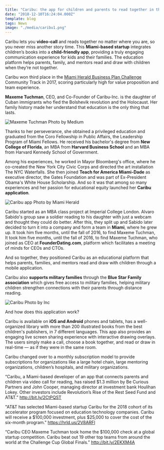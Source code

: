 ```yaml
---
title: "Caribu: the app for children and parents to read together in the distance."
date: "2018-12-10T16:24:04.000Z"
template: blog
tags: News
image: "./media/caribu1.png"
---
```


Caribu lets you **video-call** and reads together no matter where you are, so you never miss another story time. This **Miami-based startup**
integrates children’s books into a **child-friendly app**, providing a truly engaging communication experience for kids and their families.
The education platform helps parents, family, and mentors read and draw with children when they’re not together.

Caribu won third place in the [Miami Herald Business Plan Challenge](https://www.miamiherald.com/news/business/business-plan-challenge/article144205969.html) Community Track in 2017, scoring particularly high for value proposition and team experience.

<youtube-video id="https://www.youtube.com/watch?v=oS54Lnp6Pfw"></youtube-video>

**Maxeme Tuchman**, CEO, and Co-Founder of Caribu-Inc. is the daughter of Cuban immigrants who fled the Bolshevik revolution and the Holocaust. Her family history made her understand that education is the only thing that lasts.

![Maxeme Tuchman](media/caribu2.png)
<credits>Photo by Medium</credits>

Thanks to her perseverance, she obtained a privileged education and graduated from the Coro Fellowship in Public Affairs, the Leadership Program of Miami Fellows. He received his bachelor's degree from **New College of Florida**, an MBA from **Harvard Business School** and an MBA from Harvard Kennedy School of Government.

Among his experiences, he worked in Mayor Bloomberg's office, where he co-created the New York City Civic Corps and directed the art installation The NYC Waterfalls. She then joined **Teach for America Miami-Dade** as executive director, the Gates Foundation and was part of Ex-President Obama's White House Scholarship. And so it was that among so many experiences and her passion for educational equity launched her **Caribu application**.

![Caribu app](media/caribu3.png)
<credits>Photo by Miami Herald</credits>

Caribu started as an MBA class project at Imperial College London. Alvaro Sabido's group saw a soldier reading to his daughter with just a webcam and thought they could do better. After this, they split up and Sabido later decided to turn it into a company and form a team in **Miami**, where he grew up. It took him five months, until the fall of 2016, to find Maxeme Tuchman, It took him five months, until the fall of 2016, to find Maxeme Tuchman, who joined as CEO at **FounderDating.com**, platform which facilitates a meeting of minds for CEOs and CTOs.

And so together, they positioned Caribu as an educational platform that helps parents, families, and mentors read and draw with children through a mobile application.

Caribu also **supports military families** through the **Blue Star Family association** which gives free access to military families, helping military children strengthen connections with their parents through distance reading.

![Caribu](media/caribu4.png)
<credits>Photo by Inc</credits>

<title-2>And how does this application work?</title-2>

Caribu is available on **iOS and Android** phones and tablets, has a well-organized library with more than 200 illustrated books from the best children's publishers, in 7 different languages. This app also provides an engaging live screen sharing experience with interactive drawing overlays. The users simply make a call, choose a book together, and read or draw in real-time — as if they were in the same room.

Caribu changed over to a monthly subscription model to provide subscriptions for organizations like a large hotel chain, large mentoring organizations, children’s hospitals, and military organizations.

<block-quote>“Caribu, a Miami-based developer of an app that connects parents and children via video call for reading, has raised $1.3 million by Be Curious Partners and John Cooper, managing director at investment bank Houlihan Lokey. Other investors include Revolution’s Rise of the Rest Seed Fund and AT&T.”</block-quote>
<credits>http://bit.ly/2CtPQST</credits>

<block-quote>"AT&T has selected Miami-based startup Caribu for the 2018 cohort of its accelerator program focused on education technology companies. Caribu will receive a $100,000 investment, plus $25,000 to cover the cost of the six-month program."</block-quote>
<credits>https://hrld.us/2V8ARFl</credits>

<block-quote>“Caribu CEO Maxeme Tuchman took home the $100,000 check at a global startup competition. Caribu beat out 19 other top teams from around the world at the Challenge Cup Global Finals.”</block-quote>
<credits>http://bit.ly/2EKXM4A</credits>

